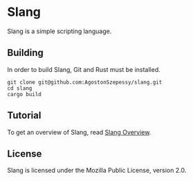 # Slang
Slang is a simple scripting language.

## Building
In order to build Slang, Git and Rust must be installed.

```
git clone git@github.com:AgostonSzepessy/slang.git
cd slang
cargo build
```

## Tutorial
To get an overview of Slang, read [Slang Overview](language.md).

## License
Slang is licensed under the Mozilla Public License, version 2.0.
